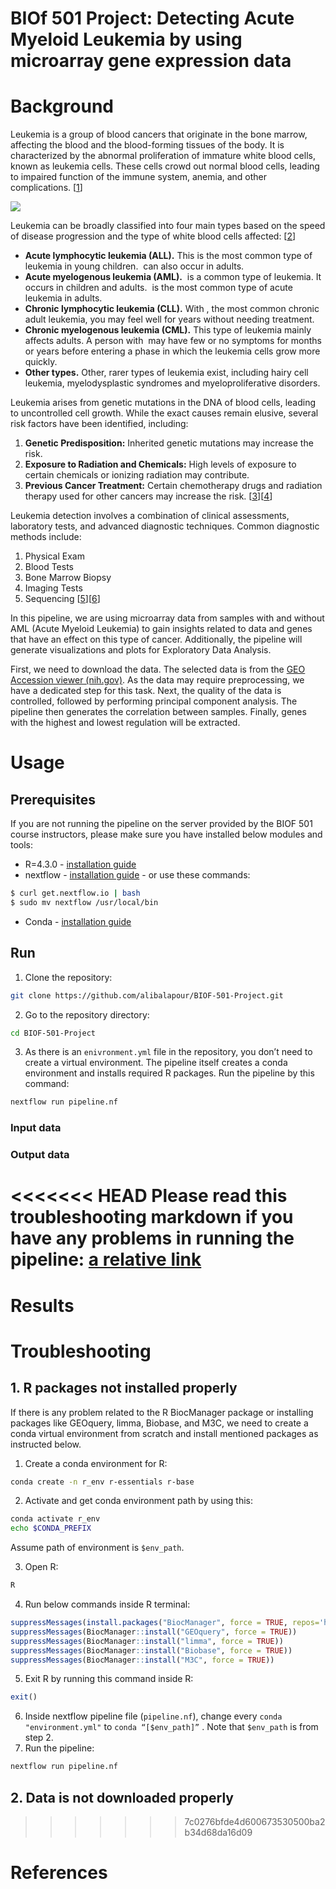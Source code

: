 # BIOf 501 Project: Detecting Acute Myeloid Leukemia by using microarray gene expression data

# Background
Leukemia is a group of blood cancers that originate in the bone marrow, affecting the blood and the blood-forming tissues of the body. It is characterized by the abnormal proliferation of immature white blood cells, known as leukemia cells. These cells crowd out normal blood cells, leading to impaired function of the immune system, anemia, and other complications. [[1](https://www.cancer.org/cancer/leukemia.html)]


![](https://www.cancer.gov/sites/g/files/xnrzdm211/files/styles/cgov_panoramic/public/cgov_image/media_image/100/300/6/files/leukemia-aml-cells-article.jpg?h=b1660d00&itok=rY2mJHpW)

Leukemia can be broadly classified into four main types based on the speed of disease progression and the type of white blood cells affected: [[2](https://www.mayoclinic.org/diseases-conditions/leukemia/symptoms-causes/syc-20374373)]

- **Acute lymphocytic leukemia (ALL).** This is the most common type of leukemia in young children.  can also occur in adults.
- **Acute myelogenous leukemia (AML).**  is a common type of leukemia. It occurs in children and adults.  is the most common type of acute leukemia in adults.
- **Chronic lymphocytic leukemia (CLL).** With , the most common chronic adult leukemia, you may feel well for years without needing treatment.
- **Chronic myelogenous leukemia (CML).** This type of leukemia mainly affects adults. A person with  may have few or no symptoms for months or years before entering a phase in which the leukemia cells grow more quickly.
- **Other types.** Other, rarer types of leukemia exist, including hairy cell leukemia, myelodysplastic syndromes and myeloproliferative disorders.

Leukemia arises from genetic mutations in the DNA of blood cells, leading to uncontrolled cell growth. While the exact causes remain elusive, several risk factors have been identified, including:

1. **Genetic Predisposition:** Inherited genetic mutations may increase the risk.
2. **Exposure to Radiation and Chemicals:** High levels of exposure to certain chemicals or ionizing radiation may contribute.
3. **Previous Cancer Treatment:** Certain chemotherapy drugs and radiation therapy used for other cancers may increase the risk. [[3](https://pubmed.ncbi.nlm.nih.gov/29784935/)][[4](https://pubmed.ncbi.nlm.nih.gov/26465987/)]

Leukemia detection involves a combination of clinical assessments, laboratory tests, and advanced diagnostic techniques. Common diagnostic methods include:

1. Physical Exam
2. Blood Tests
3. Bone Marrow Biopsy
4. Imaging Tests
5. Sequencing [[5](https://www.pennmedicine.org/cancer/types-of-cancer/leukemia/diagnosis)][[6](https://www.ncbi.nlm.nih.gov/pmc/articles/PMC5569671/)]


In this pipeline, we are using microarray data from samples with and without AML (Acute Myeloid Leukemia) to gain insights related to data and genes that have an effect on this type of cancer. Additionally, the pipeline will generate visualizations and plots for Exploratory Data Analysis.

First, we need to download the data. The selected data is from the [GEO Accession viewer (nih.gov)](https://www.ncbi.nlm.nih.gov/geo/query/acc.cgi?acc=GSE48558). As the data may require preprocessing, we have a dedicated step for this task. Next, the quality of the data is controlled, followed by performing principal component analysis. The pipeline then generates the correlation between samples. Finally, genes with the highest and lowest regulation will be extracted.


# Usage

## Prerequisites

If you are not running the pipeline on the server provided by the BIOF 501 course instructors, please make sure you have installed below modules and tools:

- R=4.3.0 - [installation guide](https://cran.r-project.org/)
- nextflow - [installation guide](https://www.nextflow.io/docs/latest/getstarted.html) - or use these commands:

```bash
$ curl get.nextflow.io | bash
$ sudo mv nextflow /usr/local/bin
```

- Conda - [installation guide](https://docs.conda.io/projects/conda/en/latest/user-guide/install/macos.html)

## Run

1. Clone the repository:

```bash
git clone https://github.com/alibalapour/BIOF-501-Project.git
```

2. Go to the repository directory:

```bash
cd BIOF-501-Project
```

3. As there is an `enivronment.yml` file in the repository, you don’t need to create a virtual environment. The pipeline itself creates a conda environment and installs required R packages. Run the pipeline by this command:

```bash
nextflow run pipeline.nf
```

### Input data

### Output data


<<<<<<< HEAD
Please read this troubleshooting markdown if you have any problems in running the pipeline:
[a relative link](troubleshooting.md)
=======
# Results


# Troubleshooting

## 1. R packages not installed properly

If there is any problem related to the R BiocManager package or installing packages like GEOquery, limma, Biobase, and M3C, we need to create a conda virtual environment from scratch and install mentioned packages as instructed below.

1. Create a conda environment for R: 

```bash
conda create -n r_env r-essentials r-base
```

2. Activate and get conda environment path by using this: 

```bash
conda activate r_env
echo $CONDA_PREFIX
```

Assume path of environment is `$env_path`.

3. Open R:

```bash
R
```

4. Run below commands inside R terminal:

```r
suppressMessages(install.packages("BiocManager", force = TRUE, repos='http://cran.us.r-project.org', version = '3.18'))
suppressMessages(BiocManager::install("GEOquery", force = TRUE))
suppressMessages(BiocManager::install("limma", force = TRUE))
suppressMessages(BiocManager::install("Biobase", force = TRUE))
suppressMessages(BiocManager::install("M3C", force = TRUE))
```

5. Exit R by running this command inside R: 

```r
exit()
```

6. Inside nextflow pipeline file (`pipeline.nf`), change every `conda "environment.yml"` to `conda “[$env_path]”` . Note that `$env_path` is from step 2.
7. Run the pipeline: 

```bash
nextflow run pipeline.nf
```

## 2. Data is not downloaded properly

>>>>>>> 7c0276bfde4d600673530500ba2b34d68da16d09


# References
